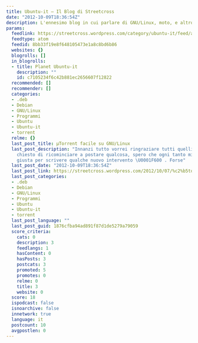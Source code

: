 ```yaml
---
title: Ubuntu-it – Il Blog di Streetcross
date: "2012-10-09T18:36:54Z"
description: L'ennesimo blog in cui parlare di GNU/Linux, moto, e altro
params:
  feedlink: https://streetcross.wordpress.com/category/ubuntu-it/feed/atom/
  feedtype: atom
  feedid: 8bb33f19e8f648105473e1a8c8bd6b86
  websites: {}
  blogrolls: []
  in_blogrolls:
  - title: Planet Ubuntu-it
    description: ""
    id: c7105234f6c42b881ec2656607f12822
  recommended: []
  recommender: []
  categories:
  - .deb
  - Debian
  - GNU/Linux
  - Programmi
  - Ubuntu
  - Ubuntu-it
  - torrent
  relme: {}
  last_post_title: µTorrent facile su GNU/Linux
  last_post_description: "Innanzi tutto vorrei ringraziare tutti quelli che mi hanno
    chiesto di ricominciare a postare qualcosa, spero che ogni tanto mi venga l’idea
    giusta per scrivere qualche nuovo intervento \U0001F600 . Forse"
  last_post_date: "2012-10-09T18:36:54Z"
  last_post_link: https://streetcross.wordpress.com/2012/10/07/%c2%b5torrent-facile-su-gnulinux/
  last_post_categories:
  - .deb
  - Debian
  - GNU/Linux
  - Programmi
  - Ubuntu
  - Ubuntu-it
  - torrent
  last_post_language: ""
  last_post_guid: 1876cfba94ad891f87d1de5279a79059
  score_criteria:
    cats: 0
    description: 3
    feedlangs: 1
    hasContent: 0
    hasPosts: 3
    postcats: 3
    promoted: 5
    promotes: 0
    relme: 0
    title: 3
    website: 0
  score: 18
  ispodcast: false
  isnoarchive: false
  innetwork: true
  language: it
  postcount: 10
  avgpostlen: 0
---
```

